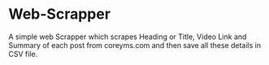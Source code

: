 # Web-Scrapper
A simple web Scrapper which scrapes Heading or Title, Video Link and Summary of each post from coreyms.com and then save all  these details in CSV file.

